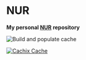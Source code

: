# NUR

**My personal [NUR](https://github.com/nix-community/NUR) repository**

![Build and populate cache](https://github.com/toonn/NUR/workflows/Build%20and%20populate%20cache/badge.svg)

[![Cachix Cache](https://img.shields.io/badge/cachix-toonn-nur-blue.svg)](https://toonn-nur.cachix.org)

